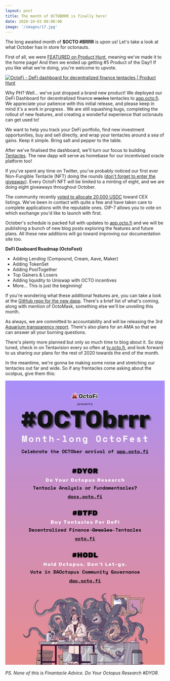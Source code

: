 ```yaml
---
layout: post
title: The month of OCTOBRRR is finally here!
date: 2020-10-03 00:00:00
image: '/images/17.jpg'
---
```


The long awaited month of **$OCTO \#BRRR** is upon us! Let's take a look at what October has in store for octonauts.

First of all, we were [FEATURED on Product Hunt](https://www.producthunt.com/posts/octofi), meaning we've made it to the home page! And then we ended up getting \#5 Product of the Day!! If you like what we're doing, you're welcome to upvote.

<a href="https://www.producthunt.com/posts/octofi?utm_source=badge-featured&utm_medium=badge&utm_souce=badge-octofi" target="_blank"><img src="https://api.producthunt.com/widgets/embed-image/v1/featured.svg?post_id=269073&theme=light" alt="OctoFi - DeFi dashboard for decentralized finance tentacles | Product Hunt" style="width: 250px; height: 54px;" width="250" height="54" /></a>

Why PH? Well... we've just dropped a brand new product! We deployed our DeFi Dashboard for decentralized finance <s>oracles</s> tentacles to [app.octo.fi](https://app.octo.fi). We appreciate your patience with this initial release, and please keep in mind it's a work in progress . We are still squashing bugs, completing the rollout of new features, and creating a wonderful experience that octonauts can get used to!

We want to help you track your DeFi portfolio, find new investment opportunities, buy and sell directly, and wrap your tentacles around a sea of gains. Keep it simple. Bring salt and pepper to the table.
 
After we've finalised the dashboard, we'll turn our focus to building [Tentacles](https://docs.octo.fi/docs/tentacles/). The new dapp will serve as homebase for our incentivised oracle platform too!
 
If you've spent any time on Twitter, you've probably noticed our first ever Non-Fungible Tentacle (NFT) doing the rounds ([don't forget to enter the giveaway](https://twitter.com/octofinance/status/1311543556637483008?s=20)). Every OctoFi NFT will be limited to a minting of eight, and we are doing eight giveaways throughout October.
 
The community recently [voted to allocate 20,000 USDC](https://snapshot.page/#/octofi/proposal/QmcTFXc7U8114JVCRrBmCTzkrTzqi5RKtk16wrKksLcfjY) toward CEX listings. We've been in contact with quite a few and have taken care to complete applications with the reputable ones. OIP-7 allows you to vote on which exchange you'd like to launch with first.

October's schedule is packed full with updates to [app.octo.fi](https://app.octo.fi) and we will be publishing a bunch of new blog posts exploring the features and future plans. All these new additions will go toward improving our documentation site too. 

**DeFi Dasboard Roadmap (OctoFest)**

- Adding Lending (Compound, Cream, Aave, Maker)
- Adding TokenSet
- Adding PoolTogether
- Top Gainers & Losers
- Adding liquidity to Uniswap with OCTO incentives
- More... This is just the beginning!

If you're wondering what these additional features are, you can take a look at the [GitHub repo for the new dapp](https://github.com/octofi/octofi-app-aquafarm). There's a brief list of what's coming, along with mention of OctoMask, something else we'll be unveiling this month.

As always, we are committed to accountability and will be releasing the 3rd [Aquarium transparency report](https://docs.octo.fi/docs/aquarium/). There's also plans for an AMA so that we can answer all your burning questions.

There's plenty more planned but only so much time to blog about it. So stay tuned, check in on Tentavision every so often at [tv.octo.fi](https://tv.octo.fi), and look forward to us sharing our plans for the rest of 2020 towards the end of the month.

In the meantime, we're gonna be making some noise and stretching our tentacles out far and wide. So if any frentacles come asking about the ocotpus, give them this:

![](/images/octobrrr.jpg) 

*PS. None of this is Finantacle Advice. Do Your Octopus Research \#DYOR.*
